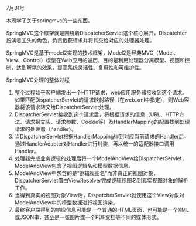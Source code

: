 7月31号

本周学了关于springmvc的一些东西。

SpringMVC这个框架就是围绕着DispatcherServlet这个核心展开，Dispatchter扮演着工头的角色，负责截获请求并将其交给对应的处理器处理。

SpringMVC是基于model2实现的技术框架，Model2是经典MVC（Model、View、Control）模型在Web应用的遍历，目的是利用处理器分离模型、视图和控制，达到解耦的效果，提高系统灵活性、复用性和可维护性。

SpringMVC处理的整体过程

1. 整个过程始于客户端发出一个HTTP请求，web应用服务器接收到这个请求。如果匹配DispatcherServlet的请求映射路径（在web.xml中指定），则Web容器将该请求转交给DispatcherServlet处理。
2. DispatcherServlet接收到这个请求后，将根据请求的信息（URL、HTTP方法、请求报文头、请求参数、Cookie等）及HandlerMapping的配置找到处理请求的处理器（handler）。
3. 当DispatcherServlet根据HandlerMapping得到对应当前请求的Handler后，通过HandlerAdapter对Handler进行封装，再以统一的适配器接口调用Handler。
4. 处理器完成业务逻辑的处理后将一个ModelAndView给DispatcherServlet，ModelAndView包含了视图逻辑名和模型数据信息。
5. ModelAndView中包含的是“逻辑视图名”而非真正的视图对象，DispatcherServlet借由ViewResolver完成逻辑视图名到真实视图对象的解析工作。
6. 当得到真实的视图对象View后，DispatcherServlet就使用这个View对象对ModelAndView中的模型数据进行视图渲染。
7. 最终客户端得到的响应信息可能是一个普通的HTML页面，也可能是一个XML或JSON串，甚至是一张图片或一个PDF文档等不同的媒体形式。